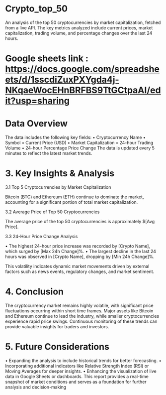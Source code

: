 # Crypto_top_50
An analysis of the top 50 cryptocurrencies by market capitalization, fetched from a live API. The key metrics analyzed include current prices, market capitalization, trading volume, and percentage changes over the last 24 hours.

# Google sheets link : https://docs.google.com/spreadsheets/d/1sscdiZuxPXYgda4j-NKqaeWocEHnBRFBS9TtGCtpaAI/edit?usp=sharing

# Data Overview
The data includes the following key fields:
• Cryptocurrency Name
• Symbol
• Current Price (USD)
• Market Capitalization
• 24-hour Trading Volume
• 24-hour Percentage Price Change
The data is updated every 5 minutes to reflect the latest market trends.


# 3. Key Insights & Analysis

3.1 Top 5 Cryptocurrencies by Market Capitalization

Bitcoin (BTC) and Ethereum (ETH) continue to dominate the market, accounting for a significant
portion of total market capitalization.

3.2 Average Price of Top 50 Cryptocurrencies

The average price of the top 50 cryptocurrencies is approximately $[Avg Price].

3.3 24-Hour Price Change Analysis

• The highest 24-hour price increase was recorded by [Crypto Name], which surged by [Max
24h Change]%.
• The largest decline in the last 24 hours was observed in [Crypto Name], dropping by [Min
24h Change]%.

This volatility indicates dynamic market movements driven by external factors such as news events,
regulatory changes, and market sentiment.


# 4. Conclusion
The cryptocurrency market remains highly volatile, with significant price fluctuations occurring
within short time frames. Major assets like Bitcoin and Ethereum continue to lead the industry,
while smaller cryptocurrencies experience rapid price swings. Continuous monitoring of these
trends can provide valuable insights for traders and investors.

# 5. Future Considerations
• Expanding the analysis to include historical trends for better forecasting.
• Incorporating additional indicators like Relative Strength Index (RSI) or Moving Averages
for deeper insights.
• Enhancing the visualization of live data in Google Sheets or dashboards.
This report provides a real-time snapshot of market conditions and serves as a foundation for further
analysis and decision-making


